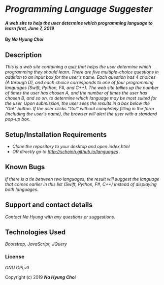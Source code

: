# _Programming Language Suggester_

#### _A web site to help the user determine which programming language to learn first, June 7, 2019_

#### By _**Na Hyung Choi**_

## Description

_This is a web site containing a quiz that helps the user determine which programming they should learn. There are five multiple-choice questions in addition to an input box for the user's name. Each question has 4 choices (A through D), and each choice corresponds to one of four programming languages (Swift, Python, F#, and C++). The web site tallies up the number of times the user has chosen A, and the number of times the user has chosen B, and so on, to determine which language may be most suited for the user. Upon submission, the user sees the results in a box below the "Go!" button. If the user clicks "Go!" without completely filling in the form (including the user's name), the browser will alert the user with a standard pop-up box._

## Setup/Installation Requirements

* _Clone the repository to your desktop and open index.html_
* _OR directly go to http://schoinh.github.io/languages ._

## Known Bugs

_If there is a tie between two languages, the result will suggest the language that comes earlier in this list (Swift, Python, F#, C++) instead of displaying both languages._

## Support and contact details

_Contact Na Hyung with any questions or suggestions._

## Technologies Used

_Bootstrap, JavaScript, JQuery_

### License

*GNU GPLv3*

Copyright (c) 2019 **_Na Hyung Choi_**
